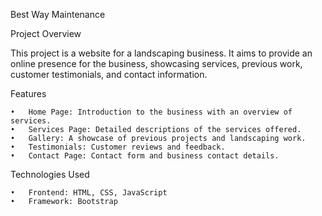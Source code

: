 Best Way Maintenance

Project Overview

This project is a website for a landscaping business. It aims to provide an online presence for the business, showcasing services, previous work, customer testimonials, and contact information.

Features

	•	Home Page: Introduction to the business with an overview of services.
	•	Services Page: Detailed descriptions of the services offered.
	•	Gallery: A showcase of previous projects and landscaping work.
	•	Testimonials: Customer reviews and feedback.
	•	Contact Page: Contact form and business contact details.

Technologies Used

	•	Frontend: HTML, CSS, JavaScript
	•	Framework: Bootstrap
